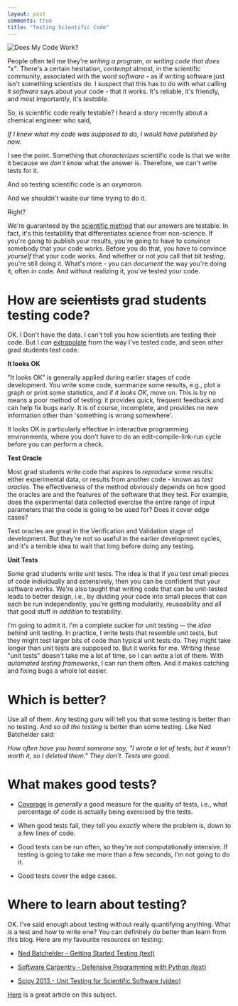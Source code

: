 ```yaml
---
layout: post
comments: true
title: "Testing Scientific Code"
---
```


![Does My Code Work?]({{site.url}}/assets/phd033114s.gif)

People often tell me they're *writing a program*,
or *writing code that does "x"*.
There's a certain hesitation,
*contempt* almost, in the scientific community,
associated with the word *software* - as if
writing software just isn't something scientists do.
I suspect that this has to do with what calling it
*software* says about your code -
that it works. It's reliable, it's friendly,
and most importantly, it's *testable*.

So, is scientific code really testable?
I heard a story recently about
a chemical engineer who said,

*If I knew what my code was supposed to do, I would have published by now.*

I see the point. 
Something that *characterizes* scientific code is that
we write it because we *don't know* what the answer is.
Therefore, we can't write tests for it.

And so testing scientific code is an oxymoron.

And we shouldn't waste our time trying to do it. 

Right?

We're guaranteed by the
[scientific method](http://en.wikipedia.org/wiki/Scientific_method)
that our answers are testable.
In fact,
it's this testability that differentiates
science from non-science.
If you're going to publish your results,
you're going to have to convince somebody
that your code works.
Before you do that, you have to convince
*yourself* that your code works.
And whether or not you call that bit *testing*,
you're still doing it.
What's more - you can *document* the way you're doing it,
often in code.
And without realizing it,
you've tested your code.

# How are ~~scientists~~ grad students testing code?

OK. I Don't have the data.
I can't tell you how scientists are testing their code.
But I *can* [extrapolate](http://xkcd.com/605/) from the
way I've tested code,
and seen other grad students test code.

**It looks OK**

"It looks OK" is generally applied during earlier
stages of code development.
You write some code,
summarize some results, e.g.,
plot a graph or print some statistics,
and if *it looks OK*, move on. This is by no means
a poor method of testing: it provides quick,
frequent feedback and can help fix bugs early.
It is of course, incomplete, and provides
no new information other than 'something is wrong
somewhere'.

It looks OK is particularly effective 
in interactive programming environments,
where you don't have to 
do an edit-compile-link-run cycle 
before you can perform a check.

**Test Oracle**

Most grad students write code that aspires to
*reproduce* some results:
either experimental data,
or results from another code - known as
*test oracles*.
The effectiveness of the method obviously depends on
how good the oracles are and the features
of the software that they test.
For example, does the experimental data collected
exercise the entire range of input parameters
that the code is going to be used for?
Does it cover edge cases?

Test oracles are great in the Verification and
Validation stage of development. But they're
not so useful in the earlier development cycles,
and it's a terrible idea to wait that long before
doing any testing.

**Unit Tests**

Some grad students write unit tests. 
The idea is that
if you test small pieces of code
individually and extensively,
then you can be confident that your software works.
We're also taught that writing code
that can be unit-tested leads to better design, 
i.e.,
by dividing your code into small pieces that can
each be run independently,
you're getting modularity, reuseability and
all that good stuff *in addition* to
testability.

I'm going to admit it. 
I'm a complete sucker for unit testing -- 
the *idea* behind unit testing. 
In practice,
I write tests that resemble unit tests,
but they might test larger bits of code than
typical unit tests do. 
They might take longer than
unit tests are supposed to.
But it works for me.
Writing these "unit tests" doesn't take me a lot of time,
so I can write a lot of them.
With *automated testing frameworks*, I can run them often.
And it makes catching and fixing bugs a whole lot easier.

# Which is better?

Use all of them.
Any testing guru will tell you that
some testing is better than no testing.
And so *all the testing* is better than some testing.
Like Ned Batchelder said: 

*How often have you heard someone say, "I wrote a lot of tests, but it wasn't worth it, so I deleted them." They don't. Tests are good.*

# What makes good tests?

* [Coverage](http://martinfowler.com/bliki/TestCoverage.html) 
is *generally* a good measure for the quality of tests, i.e., 
what percentage of code is actually being exercised 
by the tests.

* When good tests fail,
they tell you *exactly* where the problem is,
down to a few lines of code.

* Good tests can be run often,
so they're not computationally intensive.
If testing is going to take me more than a few seconds,
I'm not going to do it.

* Good tests cover the edge cases.

# Where to learn about testing?

OK. I've said enough about testing without really
quantifying anything. What *is* a test and how to write one?
You can definitely do better than learn from this blog.
Here are my favourite resources on testing:

* [Ned Batchelder - Getting Started Testing (text)](http://nedbatchelder.com/text/test0.html)

* [Software Carpentry - Defensive Programming with Python (text)](http://software-carpentry.org/v5/novice/python/05-defensive.html)

* [Scipy 2013 - Unit Testing for Scientific Software (video)](http://conference.scipy.org/scipy2013/tutorial_detail.php?id=106)

[Here](http://ivory.idyll.org/blog/automated-testing-and-research-software.html) is a great
article on this subject.